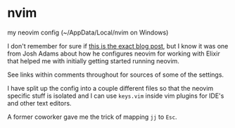 # nvim
my neovim config (~/AppData/Local/nvim on Windows)

I don't remember for sure if [this is the exact blog post](https://www.smoothterminal.com/articles/neovim-for-elixir), 
but I know it was one from Josh Adams about how he configures neovim for working with Elixir that helped me with initially 
getting started running neovim.

See links within comments throughout for sources of some of the settings. 

I have split up the config into a couple different files so that the neovim specific stuff is isolated and I can use 
`keys.vim` inside vim plugins for IDE's and other text editors.

A former coworker gave me the trick of mapping `jj` to `Esc`.
